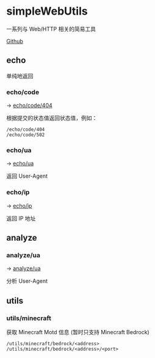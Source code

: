 # simpleWebUtils

一系列与 Web/HTTP 相关的简易工具

[Github](https://github.com/gggxbbb/simpleWebUtils)

## echo

单纯地返回

### echo/code

-> [echo/code/404](https://t.gxb.icu/echo/code/404)

根据提交的状态值返回状态值，例如：
```
/echo/code/404
/echo/code/502
```

### echo/ua

-> [echo/ua](https://t.gxb.icu/echo/ua)

返回 User-Agent

### echo/ip
-> [echo/ip](https://t.gxb.icu/echo/ip)

返回 IP 地址

## analyze

### analyze/ua

-> [analyze/ua](https://t.gxb.icu/analyze/ua)

分析 User-Agent

## utils

### utils/minecraft

获取 Minecraft Motd 信息 (暂时只支持 Minecraft Bedrock)

```
/utils/minecraft/bedrock/<address>
/utils/minecraft/bedrock/<address>/<port>
```

